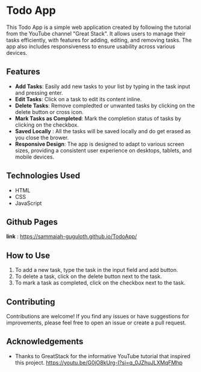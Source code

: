 # Todo App

This Todo App is a simple web application created by following the tutorial from the YouTube channel "Great Stack". It allows users to manage their tasks efficiently, with features for adding, editing, and removing tasks. The app also includes responsiveness to ensure usability across various devices.

## Features

- **Add Tasks**: Easily add new tasks to your list by typing in the task input and pressing enter.
- **Edit Tasks**: Click on a task to edit its content inline.
- **Delete Tasks**: Remove compledted or unwanted tasks by clicking on the delete button or cross icon.
- **Mark Tasks as Completed**: Mark the completion status of tasks by clicking on the checkbox.
- **Saved Locally** : All the tasks will be saved locally and do get erased as you close the brower.
- **Responsive Design**: The app is designed to adapt to various screen sizes, providing a consistent user experience on desktops, tablets, and mobile devices.

## Technologies Used

- HTML
- CSS
- JavaScript

## Github Pages
**link** : https://sammaiah-guguloth.github.io/TodoApp/

## How to Use

1. To add a new task, type the task in the input field and add button.
2. To delete a task, click on the delete button next to the task.
3. To mark a task as completed, click on the checkbox next to the task.

## Contributing

Contributions are welcome! If you find any issues or have suggestions for improvements, please feel free to open an issue or create a pull request.

## Acknowledgements

- Thanks to GreatStack for the informative YouTube tutorial that inspired this project. 
 https://youtu.be/G0jO8kUrg-I?si=q_0JZhuJLXMqFMhp

